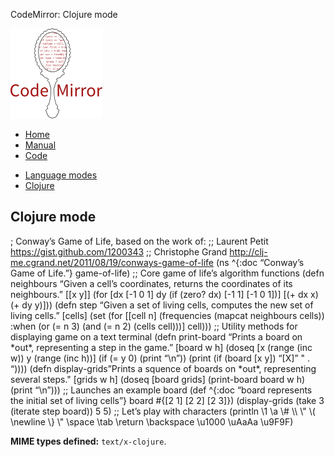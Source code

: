 CodeMirror: Clojure mode

[<img src="../../doc/logo.png" id="logo" />](http://codemirror.net)

-   [Home](../../index.html)
-   [Manual](../../doc/manual.html)
-   [Code](https://github.com/marijnh/codemirror)

<!-- -->

-   [Language modes](../index.html)
-   <a href="#" class="active">Clojure</a>

Clojure mode
------------

; Conway’s Game of Life, based on the work of: ;; Laurent Petit https://gist.github.com/1200343 ;; Christophe Grand http://clj-me.cgrand.net/2011/08/19/conways-game-of-life (ns ^{:doc “Conway’s Game of Life.”} game-of-life) ;; Core game of life’s algorithm functions (defn neighbours “Given a cell’s coordinates, returns the coordinates of its neighbours.” \[\[x y\]\] (for \[dx \[-1 0 1\] dy (if (zero? dx) \[-1 1\] \[-1 0 1\])\] \[(+ dx x) (+ dy y)\])) (defn step “Given a set of living cells, computes the new set of living cells.” \[cells\] (set (for \[\[cell n\] (frequencies (mapcat neighbours cells)) :when (or (= n 3) (and (= n 2) (cells cell)))\] cell))) ;; Utility methods for displaying game on a text terminal (defn print-board “Prints a board on \*out\*, representing a step in the game.” \[board w h\] (doseq \[x (range (inc w)) y (range (inc h))\] (if (= y 0) (print “\\n”)) (print (if (board \[x y\]) “\[X\]” " . “)))) (defn display-grids”Prints a squence of boards on \*out\*, representing several steps." \[grids w h\] (doseq \[board grids\] (print-board board w h) (print “\\n”))) ;; Launches an example board (def ^{:doc “board represents the initial set of living cells”} board \#{\[2 1\] \[2 2\] \[2 3\]}) (display-grids (take 3 (iterate step board)) 5 5) ;; Let’s play with characters (println \\1 \\a \\\# \\\\ \\" \\( \\newline \\} \\" \\space \\tab \\return \\backspace \\u1000 \\uAaAa \\u9F9F)

**MIME types defined:** `text/x-clojure`.

